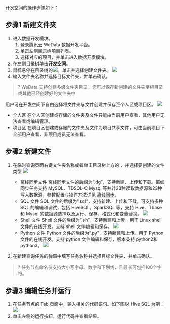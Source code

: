 开发空间的操作步骤如下：
## 步骤1 新建文件夹
1. 进入数据开发模块。
	1. 登录腾讯云 WeData 数据开发平台。
	2. 单击左侧目录树项目列表。
	3. 选择对应的项目，并单击进入数据开发模块。
2. 在左侧目录树单击**开发空间**。
3. 鼠标悬停在目录树的![](https://qcloudimg.tencent-cloud.cn/raw/c426c8807cc3324de24c74b7d3809295.png)，单击并选择创建文件夹。
![](https://qcloudimg.tencent-cloud.cn/raw/ab08ef83881fab0972e50ca80a699d7a.png)
4. 输入文件夹名称并选择目标文件夹，并单击确认。
>? WeData 支持创建多级文件夹目录，您可以保存新创建的文件夹至根目录或其他已经创建好的文件夹中

用户可在开发空间下自由选择将文件夹与文件创建并保存至个人区或项目区。
![](https://qcloudimg.tencent-cloud.cn/raw/e0a71332b3b9dac7435e051cac220b02.png)
- 个人区
在个人区创建或存储的文件夹及文件只能由当前用户查看，其他用户无法查看或编辑管理。
- 项目区
在项目区创建或存储的文件夹及文件为项目共享文件，可由当前项目下全部用户查看，非项目成员无法查看。

## 步骤2 新建文件
1. 在临时查询页面右键文件夹名称或者单击目录树上方的 ，并选择要创建的文件类型
![](https://qcloudimg.tencent-cloud.cn/raw/3796913898eca86468a911d63496c835.png)
	- 离线同步文件
离线同步文件的后缀为“.dg”，支持新建、上传和下载。离线同步任务支持 MySQL、TDSQL-C Mysql 等共计23种读取数据源和23种写入数据源，参数配置与操作方法详见 [离线同步](https://cloud.tencent.com/document/product/1267/72357)。
	- SQL 文件
SQL 文件的后缀为“.sql”，支持新建、上传和下载。可支持多种 SQL 的编辑和调试，包括 HiveSQL，SparkSQL 等，支持 Hive、Tbase 和 Mysql 的数据源选择以及运行、保存、格式化和变量替换。
![](https://qcloudimg.tencent-cloud.cn/raw/73987fbdce83aabbb09eb67910c317e7.png)
	- Shell 文件
Shell 文件的后缀为“.sh”，支持新建和上传。用于 Linux shell 文件的在线开发。支持 shell 文件编辑和保存。
![](https://qcloudimg.tencent-cloud.cn/raw/d46b212df4d9a71a398db6090b32f62d.png)
	- Python 文件
Python 文件的后缀为“.py”，支持新建和上传。用于 Python 文件的在线开发。支持 python 文件编辑和保存，版本支持 python2和 python3。
![](https://qcloudimg.tencent-cloud.cn/raw/4c5d51546e4e14cd4a0cb0d6d1114e68.png)

2. 在新建查询任务的弹窗中填写任务名称并选择目标文件夹，并单击确认。
>? 任务节点命名仅支持大小写字母、数字和下划线，且最长可包括100个字符。

## 步骤3 编辑任务并运行
1. 在任务节点的 Tab 页面中，输入相关的代码语句。如下图以 Hive SQL 为例：
![](https://qcloudimg.tencent-cloud.cn/raw/68fbb0ce5f8989eb43e809370e95e51d.png)
2. 单击左侧的运行按钮，运行代码并查看结果。
